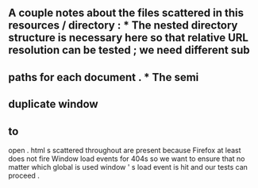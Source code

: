 A
couple
notes
about
the
files
scattered
in
this
resources
/
directory
:
*
The
nested
directory
structure
is
necessary
here
so
that
relative
URL
resolution
can
be
tested
;
we
need
different
sub
-
paths
for
each
document
.
*
The
semi
-
duplicate
window
-
to
-
open
.
html
s
scattered
throughout
are
present
because
Firefox
at
least
does
not
fire
Window
load
events
for
404s
so
we
want
to
ensure
that
no
matter
which
global
is
used
window
'
s
load
event
is
hit
and
our
tests
can
proceed
.
